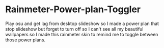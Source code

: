 # Rainmeter-Power-plan-Toggler
Play osu and get lag from desktop slideshow so I made a power plan that stop slideshow but forget to turn off so I can't see all my beautiful wallpapers so I made this rainmeter skin to remind me to toggle between those power plans.
